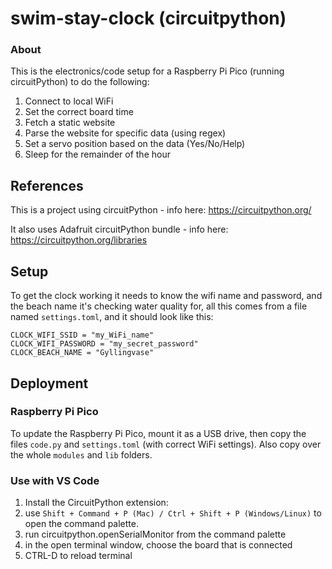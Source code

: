 # swim-stay-clock (circuitpython)

### About
This is the electronics/code setup for a Raspberry Pi Pico (running circuitPython) to do the following:
1. Connect to local WiFi
1. Set the correct board time
1. Fetch a static website
1. Parse the website for specific data (using regex)
1. Set a servo position based on the data (Yes/No/Help)
1. Sleep for the remainder of the hour

## References

This is a project using circuitPython - info here: https://circuitpython.org/

It also uses Adafruit circuitPython bundle - info here: https://circuitpython.org/libraries

## Setup
To get the clock working it needs to know the wifi name and password, and the beach name it's checking water quality for, all this comes from a file named `settings.toml`, and it should look like this:

```
CLOCK_WIFI_SSID = "my_WiFi_name"
CLOCK_WIFI_PASSWORD = "my_secret_password"
CLOCK_BEACH_NAME = "Gyllingvase"
```

## Deployment

### Raspberry Pi Pico
To update the Raspberry Pi Pico, mount it as a USB drive, then copy the files `code.py` and `settings.toml` (with correct WiFi settings).
Also copy over the whole `modules` and `lib` folders.

### Use with VS Code
1. Install the CircuitPython extension:
1. use `Shift + Command + P (Mac) / Ctrl + Shift + P (Windows/Linux)` to open the command palette.
1. run circuitpython.openSerialMonitor from the command palette
1. in the open terminal window, choose the board that is connected
1. CTRL-D to reload terminal

 
